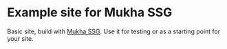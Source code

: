 # Example site for Mukha SSG

Basic site, build with [Mukha SSG](https://github.com/girobusan/mukha-ssg). Use it for testing or as a starting point for your site.
